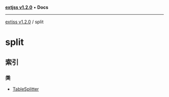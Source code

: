 [**extjss v1.2.0**](../README.md) • **Docs**

***

[extjss v1.2.0](../modules.md) / split

# split

## 索引

### 类

- [TableSplitter](classes/TableSplitter.md)
